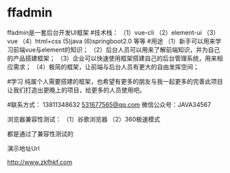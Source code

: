# ffadmin
ffadmin是一套后台开发UI框架
#技术栈：
（1）vue-cli
（2）element-ui
（3）vue
（4）html+css
 (5)java
 (6)springboot2.0
 等等
#用途
（1）新手可以用来学习前端vue与element的知识；
（2）后台人员可以用来了解前端知识，并为自己的产品搭建框架；
（3）企业可以快速使用框架搭建自己的后台管理系统，用来相应需求；
（4）极简的框架，让前端与后台人员有更大的自由发挥空间；

#学习
纯属个人需要搭建的框架，也希望有更多的朋友与我一起更多的完善此项目
让我们打造出更晚上的项目，给更多的人员使用吧。

#联系方式：
13811348632
531677565@qq.com
微信公众号：JAVA34567

浏览器兼容性测试：
（1）谷歌浏览器
（2）360极速模式

都是通过了兼容性测试的

演示地址Url

http://www.zkfhkf.com


